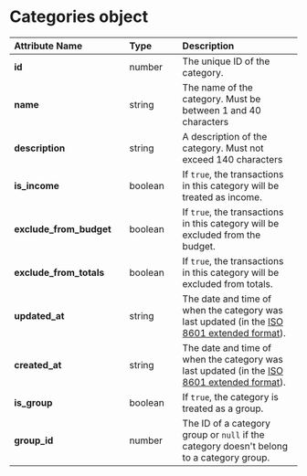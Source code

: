 # Categories object

| **Attribute Name** |  | **Type** |  | **Description** |
| :--- | :--- | :--- | :--- | :--- |
| **id** |  | number |  | The unique ID of the category. |
| **name** |  | string |  | The name of the category. Must be between 1 and 40 characters |
| **description** |  | string |  | A description of the category. Must not exceed 140 characters |
| **is\_income** |  | boolean |  | If `true`, the transactions in this category will be treated as income. |
| **exclude\_from\_budget** |  | boolean |  | If `true`, the transactions in this category will be excluded from the budget. |
| **exclude\_from\_totals** |  | boolean |  | If `true`, the transactions in this category will be excluded from totals. |
| **updated\_at** |  | string |  | The date and time of when the category was last updated (in the [ISO 8601 extended format](https://en.wikipedia.org/wiki/ISO_8601)). |
| **created\_at** |  | string |  | The date and time of when the category was last updated (in the [ISO 8601 extended format](https://en.wikipedia.org/wiki/ISO_8601)). |
| **is\_group** |  | boolean |  | If `true`, the category is treated as a group. |
| **group\_id** |  | number |  | The ID of a category group or `null` if the category doesn't belong to a category group. |

